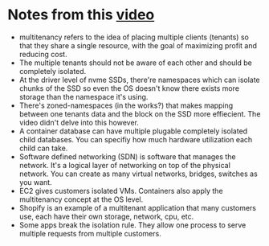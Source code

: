 # Notes from this [video](https://www.youtube.com/watch?v=IhrBgoVIoT4)

- multitenancy refers to the idea of placing multiple clients (tenants) so that they share a single resource, with the goal of maximizing profit and reducing cost.
- The multiple tenants should not be aware of each other and should be completely isolated.
- At the driver level of nvme SSDs, there're namespaces which can isolate chunks of the SSD so even the OS doesn't know there exists more storage than the namespace it's using.
- There's zoned-namespaces (in the works?) that makes mapping between one tenants data and the block on the SSD more effiecient. The video didn't delve into this however.
- A container database can have multiple plugable completely isolated child databases. You can specifiy how much hardware utilization each child can take.
- Software defined networking (SDN) is software that manages the network. It's a logical layer of networking on top of the physical network. You can create as many virtual networks, bridges, switches as you want.
- EC2 gives customers isolated VMs. Containers also apply the multitenancy concept at the OS level.
- Shopify is an example of a multitenant application that many customers use, each have their own storage, network, cpu, etc.
- Some apps break the isolation rule. They allow one process to serve multiple requests from multiple customers.
